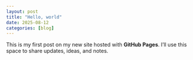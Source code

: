 ```yaml
---
layout: post
title: "Hello, world"
date: 2025-08-12
categories: [blog]
---
```


This is my first post on my new site hosted with **GitHub Pages**.
I’ll use this space to share updates, ideas, and notes.